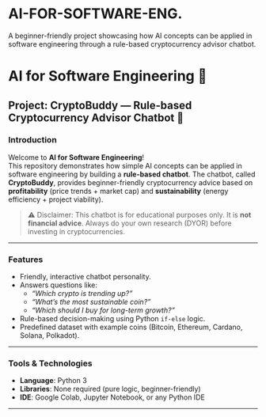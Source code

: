 # AI-FOR-SOFTWARE-ENG.
A beginner-friendly project showcasing how AI concepts can be applied in software engineering through a rule-based cryptocurrency advisor chatbot.
# AI for Software Engineering 🚀

## Project: CryptoBuddy — Rule-based Cryptocurrency Advisor Chatbot 🌟

### Introduction
Welcome to **AI for Software Engineering**!  
This repository demonstrates how simple AI concepts can be applied in software engineering by building a **rule-based chatbot**. The chatbot, called **CryptoBuddy**, provides beginner-friendly cryptocurrency advice based on **profitability** (price trends + market cap) and **sustainability** (energy efficiency + project viability).  

> ⚠️ Disclaimer: This chatbot is for educational purposes only. It is **not financial advice**. Always do your own research (DYOR) before investing in cryptocurrencies.

---

### Features
- Friendly, interactive chatbot personality.  
- Answers questions like:  
  - *“Which crypto is trending up?”*  
  - *“What’s the most sustainable coin?”*  
  - *“Which should I buy for long-term growth?”*  
- Rule-based decision-making using Python `if-else` logic.  
- Predefined dataset with example coins (Bitcoin, Ethereum, Cardano, Solana, Polkadot).  

---

### Tools & Technologies
- **Language**: Python 3  
- **Libraries**: None required (pure logic, beginner-friendly)  
- **IDE**: Google Colab, Jupyter Notebook, or any Python IDE  

---


